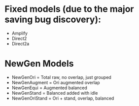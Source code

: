 # Fixed models (due to the major saving bug discovery):
- Amplify
- Direct2
- Direct2a

# NewGen Models
- NewGenOri       = Total raw, no overlap, just grouped
- NewGenAugment   = Ori augmented overlap
- NewGenEqui      = Augmented balanced
- NewGenStand     = Balanced added with idle
- NewGenOriStand  = Ori + stand, overlap, balanced
